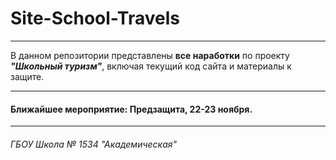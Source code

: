 # Site-School-Travels
---
В данном репозитории представлены **все наработки** по проекту ***"Школьный туризм"***, включая текущий код сайта и материалы к защите.

---
#### **Ближайшее мероприятие: Предзащита, 22-23 ноября.**

---
###### ГБОУ Школа № 1534 "Академическая"
